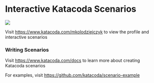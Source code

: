 # Interactive Katacoda Scenarios

[![](http://shields.katacoda.com/katacoda/mkolodziejczyk/count.svg)](https://www.katacoda.com/mkolodziejczyk "Get your profile on Katacoda.com")

Visit https://www.katacoda.com/mkolodziejczyk to view the profile and interactive scenarios

### Writing Scenarios
Visit https://www.katacoda.com/docs to learn more about creating Katacoda scenarios

For examples, visit https://github.com/katacoda/scenario-example
